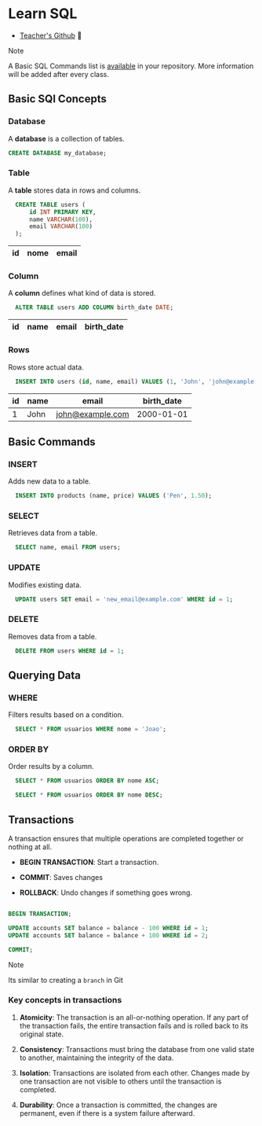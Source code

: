 # Learn SQL

- [Teacher's Github](https://github.com/RonierisonMaciel) 

> [!NOTE]
> A Basic SQL Commands list is [available](./termos.md) in your repository.
> More information will be added after every class.

## Basic SQl Concepts

### Database

A **database** is a collection of tables.

```sql
CREATE DATABASE my_database;
```

### Table

A **table** stores data in rows and columns.

```sql
  CREATE TABLE users (
      id INT PRIMARY KEY,
      name VARCHAR(100),
      email VARCHAR(100)
  );
```

| id  | nome | email |
| --- | ---- | ----- |

### Column

A **column** defines what kind of data is stored.

```sql
  ALTER TABLE users ADD COLUMN birth_date DATE;
```

| id  | name | email | birth_date |
| --- | ---- | ----- | ---------- |

### Rows

Rows store actual data.

```sql
  INSERT INTO users (id, name, email) VALUES (1, 'John', 'john@example.com');
```

| id  | name | email              | birth_date |
| --- | ---- | ------------------ | ---------- |
| 1   | John | <john@example.com> | 2000-01-01 |

## Basic Commands

### INSERT

Adds new data to a table.

```sql
  INSERT INTO products (name, price) VALUES ('Pen', 1.50);
```

### SELECT

Retrieves data from a table.

```sql
  SELECT name, email FROM users;
```

### UPDATE

Modifies existing data.

```sql
  UPDATE users SET email = 'new_email@example.com' WHERE id = 1;
```

### DELETE

Removes data from a table.

```sql
  DELETE FROM users WHERE id = 1;
```

## Querying Data

### WHERE

Filters results based on a condition.

```sql
  SELECT * FROM usuarios WHERE nome = 'Joao';
```

### ORDER BY

Order results by a column.

```sql
  SELECT * FROM usuarios ORDER BY nome ASC;
```

```sql
  SELECT * FROM usuarios ORDER BY nome DESC;
```

## Transactions

A transaction ensures that multiple operations
are completed together or nothing at all.

- **BEGIN TRANSACTION**: Start a transaction.

- **COMMIT**: Saves changes

- **ROLLBACK**: Undo changes if something goes wrong.

```SQL

BEGIN TRANSACTION;

UPDATE accounts SET balance = balance - 100 WHERE id = 1;
UPDATE accounts SET balance = balance + 100 WHERE id = 2;

COMMIT;

```

> [!NOTE]
> Its similar to creating a `branch` in Git

### Key concepts in transactions

1. **Atomicity**: The transaction is an all-or-nothing operation.
   If any part of the transaction fails, the entire transaction fails
   and is rolled back to its original state.

2. **Consistency**: Transactions must bring the database from one valid state
   to another, maintaining the integrity of the data.

3. **Isolation**: Transactions are isolated from each other. Changes made by
   one transaction are not visible to others until the transaction is completed.

4. **Durability**: Once a transaction is committed, the changes are permanent,
   even if there is a system failure afterward.
